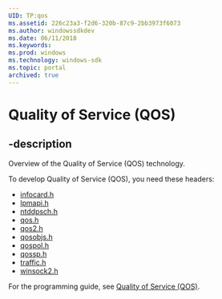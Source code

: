 ```yaml
---
UID: TP:qos
ms.assetid: 226c23a3-f2d6-320b-87c9-2bb3973f6073
ms.author: windowssdkdev
ms.date: 06/11/2018
ms.keywords: 
ms.prod: windows
ms.technology: windows-sdk
ms.topic: portal
archived: true
---
```


# Quality of Service (QOS)

## -description

Overview of the Quality of Service (QOS) technology.

To develop Quality of Service (QOS), you need these headers:

 * [infocard.h](../infocard/index.md)
 * [lpmapi.h](../lpmapi/index.md)
 * [ntddpsch.h](../ntddpsch/index.md)
 * [qos.h](../qos/index.md)
 * [qos2.h](../qos2/index.md)
 * [qosobjs.h](../qosobjs/index.md)
 * [qospol.h](../qospol/index.md)
 * [qossp.h](../qossp/index.md)
 * [traffic.h](../traffic/index.md)
 * [winsock2.h](../winsock2/index.md)

For the programming guide, see [Quality of Service (QOS)](/previous-versions/windows/desktop/qos).

